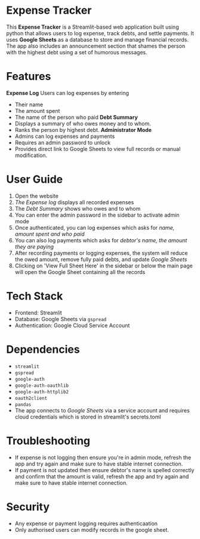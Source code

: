 # Expense Tracker
This **Expense Tracker** is a Streamlit-based web application built using python that allows users to log expense, track debts, and settle payments. It uses **Google Sheets** as a database to store and manage financial records. The app also includes an announcement section that shames the person with the highest debt using a set of humorous messages.

# Features
**Expense Log**
Users can log expenses by entering
- Their name
- The amount spent
- The name of the person who paid
**Debt Summary**
- Displays a summary of who owes money and to whom.
- Ranks the person by highest debt.
**Administrator Mode**
- Admins can log expenses and payments
- Requires an admin password to unlock
- Provides direct link to Google Sheets to view full records or manual modification.

# User Guide
1. Open the website
2. *The Expense log* displays all recorded expenses
3. The *Debt Summary* shows who owes and to whom
4. You can enter the admin password in the sidebar to activate admin mode
5. Once authenticated, you can log expenses which asks for *name, amount spent and who paid*
6. You can also log payments which asks for *debtor's name, the amount they are paying*
7. After recording payments or logging expenses, the system will reduce the owed amount, remove fully paid debts, and update *Google Sheets*
8. Clicking on 'View Full Sheet Here' in the sidebar or below the main page will open the Google Sheet containing all the records

# Tech Stack
- Frontend: Streamlit
- Database: Google Sheets via ```gspread```
- Authentication: Google Cloud Service Account

# Dependencies
- ```streamlit```
- ```gspread```
- ```google-auth```
- ```google-auth-oauthlib```
- ```google-auth-httplib2```
- ```oauth2client```
- ```pandas```
- The app connects to *Google Sheets* via a service account and requires cloud credentials which is stored in streamlit's secrets.toml

# Troubleshooting
- If expense is not logging then ensure you're in admin mode, refresh the app and try again and make sure to have stable internet connection.
- If payment is not updated then ensure debtor's name is spelled correctly and confirm that the amount is valid, refresh the app and try again and make sure to have stable internet connection.

# Security
- Any expense or payment logging requires authenticaation
- Only authorised users can modify records in the google sheet.
